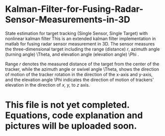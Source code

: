 # Kalman-Filter-for-Fusing-Radar-Sensor-Measurements-in-3D
State estimation for target tracking (Single Sensor, Single Target) with nonlinear kalman filter
This is an extended kalman filter implementation in matlab for fusing radar sensor measurement in 3D. The sensor measures the three-dimensional target including the range (distance) <i>r</i>, azimuth angle (turning angle) \Theta,
and elevation angle (elevation angle) \Phi . 
 
Range <i>r</i> denotes the measured distance of the target from the center of the tracker, while the azimuth angle or swivel angle \Theta, shows the direction of motion of the tracker rotation in the direction of the x-axis and y-axis, and the elevation angle \Phi indicates the direction of motion of trackers' elevation in the direction of <i>x, y,</i> to<i> z </i>axis. 

<H1>This file is not yet completed. Equations, code explanation and pictures will be uploaded soon.</h1>

